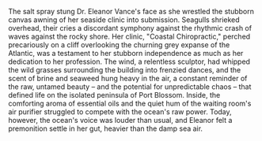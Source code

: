 The salt spray stung Dr. Eleanor Vance's face as she wrestled the stubborn canvas awning of her seaside clinic into submission.  Seagulls shrieked overhead, their cries a discordant symphony against the rhythmic crash of waves against the rocky shore.  Her clinic, "Coastal Chiropractic," perched precariously on a cliff overlooking the churning grey expanse of the Atlantic, was a testament to her stubborn independence as much as her dedication to her profession.  The wind, a relentless sculptor, had whipped the wild grasses surrounding the building into frenzied dances, and the scent of brine and seaweed hung heavy in the air, a constant reminder of the raw, untamed beauty – and the potential for unpredictable chaos – that defined life on the isolated peninsula of Port Blossom.  Inside, the comforting aroma of essential oils and the quiet hum of the waiting room's air purifier struggled to compete with the ocean's raw power.  Today, however, the ocean's voice was louder than usual, and Eleanor felt a premonition settle in her gut, heavier than the damp sea air.
